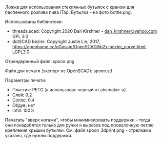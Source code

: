 Ложка для использования стеклянных бутылок с краном для беспенного розлива пива iTap. Бутылка - на фото bottle.png.

Использованы библиотеки:
  * threads.scad: Copyright 2020 Dan Kirshner - dan_kirshner@yahoo.com GPL 3.0
  * dotSCAD bezier: Copyright Justin Lin, 2017, https://openhome.cc/eGossip/OpenSCAD/lib2x-bezier_curve.html, LGPL3.0
  
Отрендеренный файл: spoon.png

Файл для печати (экспорт из OpenSCAD): spoon.stl

Параметры печати:
  * Пластик: PETG (я использовал черный от absmaker-а).
  * Слой: 0.2
  * Сопло: 0.4
  * Обдув: нет
  * Infill: 100%

  Печатать "вверх ногами", чтобы минимизировать поддержки - тогда они понадобятся только для ручки и вырезов под проволочную петлю крепления крышки бутылки. См. файл spoon_3dprint.png - стрелками указано, где нужны поддержки.
 
